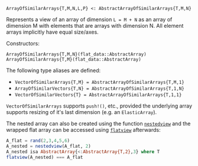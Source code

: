 ```
ArrayOfSimilarArrays{T,M,N,L,P} <: AbstractArrayOfSimilarArrays{T,M,N}
```

Represents a view of an array of dimension `L = M + N` as an array of dimension M with elements that are arrays with dimension N. All element arrays implicitly have equal size/axes.

Constructors:

```
ArrayOfSimilarArrays{T,M,N}(flat_data::AbstractArray)
ArrayOfSimilarArrays{T,M}(flat_data::AbstractArray)
```

The following type aliases are defined:

  * `VectorOfSimilarArrays{T,M} = AbstractArrayOfSimilarArrays{T,M,1}`
  * `ArrayOfSimilarVectors{T,N} = AbstractArrayOfSimilarArrays{T,1,N}`
  * `VectorOfSimilarVectors{T} = AbstractArrayOfSimilarArrays{T,1,1}`

`VectorOfSimilarArrays` supports `push!()`, etc., provided the underlying array supports resizing of it's last dimension (e.g. an `ElasticArray`).

The nested array can also be created using the function [`nestedview`](@ref) and the wrapped flat array can be accessed using [`flatview`](@ref) afterwards:

```julia
A_flat = rand(2,3,4,5,6)
A_nested = nestedview(A_flat, 2)
A_nested isa AbstractArray{<:AbstractArray{T,2},3} where T
flatview(A_nested) === A_flat
```
